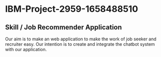 # IBM-Project-2959-1658488510
## Skill / Job Recommender Application
  Our aim is to make an web application to make the work of job seeker and recruiter easy. Our intention is to create and integrate the chatbot system with our application.
